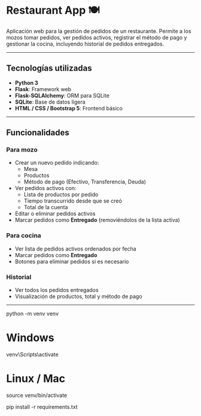 # Restaurant App 🍽️

Aplicación web para la gestión de pedidos de un restaurante. Permite a los mozos tomar pedidos, ver pedidos activos, registrar el método de pago y gestionar la cocina, incluyendo historial de pedidos entregados.

---

## Tecnologías utilizadas

- **Python 3**
- **Flask**: Framework web
- **Flask-SQLAlchemy**: ORM para SQLite
- **SQLite**: Base de datos ligera
- **HTML / CSS / Bootstrap 5**: Frontend básico

---

## Funcionalidades

### Para mozo
- Crear un nuevo pedido indicando:
  - Mesa
  - Productos
  - Método de pago (Efectivo, Transferencia, Deuda)
- Ver pedidos activos con:
  - Lista de productos por pedido
  - Tiempo transcurrido desde que se creó
  - Total de la cuenta
- Editar o eliminar pedidos activos
- Marcar pedidos como **Entregado** (removiéndolos de la lista activa)

### Para cocina
- Ver lista de pedidos activos ordenados por fecha
- Marcar pedidos como **Entregado**
- Botones para eliminar pedidos si es necesario

### Historial
- Ver todos los pedidos entregados
- Visualización de productos, total y método de pago

---

python -m venv venv
# Windows
venv\Scripts\activate
# Linux / Mac
source venv/bin/activate


pip install -r requirements.txt
